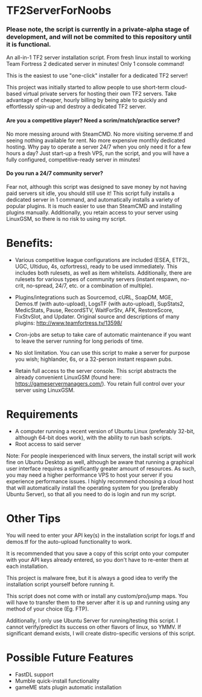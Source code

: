 # TF2ServerForNoobs

### Please note, the script is currently in a private-alpha stage of development, and will not be commited to this repository until it is functional.

An all-in-1 TF2 server installation script. From fresh linux install to working Team Fortress 2 dedicated server in minutes! Only 1 console command!

This is the easiest to use "one-click" installer for a dedicated TF2 server!

This project was initially started to allow people to use short-term cloud-based virtual private servers for hosting their own TF2 servers. Take advantage of cheaper, hourly billing by being able to quickly and effortlessly spin-up and destroy a dedicated TF2 server.

#### Are you a competitive player? Need a scrim/match/practice server?

No more messing around with SteamCMD. No more visiting serveme.tf and seeing nothing available for rent. No more expensive monthly dedicated hosting. Why pay to operate a server 24/7 when you only need it for a few hours a day? Just start-up a fresh VPS, run the script, and you will have a fully configured, competitive-ready server in minutes!

#### Do you run a 24/7 community server?

Fear not, although this script was designed to save money by not having paid servers sit idle, you should still use it! This script fully installs a dedicated server in 1 command, and automatically installs a variety of popular plugins. It is much easier to use than SteamCMD and installing plugins manually. Additionally, you retain access to your server using LinuxGSM, so there is no risk to using my script.

# Benefits:

- Various competitive league configurations are included (ESEA, ETF2L, UGC, Ultiduo, 4s, ozfortress), ready to be used immediately. This includes both rulesets, as well as item whitelists. Additionally, there are rulesets for various types of community servers (instant respawn, no-crit, no-spread, 24/7, etc. or a combination of multiple).

- Plugins/integrations such as Sourcemod, cURL, SoapDM, MGE, Demos.tf (with auto-upload), LogsTF (with auto-upload), SupStats2, MedicStats, Pause, RecordSTV, WaitForStv, AFK, RestoreScore, FixStvSlot, and Updater. Original source and descriptions of many plugins: http://www.teamfortress.tv/13598/

- Cron-jobs are setup to take care of automatic maintenance if you want to leave the server running for long periods of time.

- No slot limitation. You can use this script to make a server for purpose you wish; highlander, 6s, or a 32-person instant respawn pubs.

- Retain full access to the server console. This script abstracts the already convenient LinuxGSM (found here: https://gameservermanagers.com/). You retain full control over your server using LinuxGSM.

# Requirements

- A computer running a recent version of Ubuntu Linux (preferably 32-bit, although 64-bit does work), with the ability to run bash scripts.
- Root access to said server

Note: For people inexperienced with linux servers, the install script will work fine on Ubuntu Desktop as well, although be aware that running a graphical user interface requires a significantly greater amount of resources. As such, you may need a higher performance VPS to host your server if you experience performance issues. I highly recommend choosing a cloud host that will automatically install the operating system for you (preferably Ubuntu Server), so that all you need to do is login and run my script.

# Other Tips

You will need to enter your API key(s) in the installation script for logs.tf and demos.tf for the auto-upload functionality to work.

It is recommended that you save a copy of this script onto your computer with your API keys already entered, so you don't have to re-enter them at each installation. 

This project is malware free, but it is always a good idea to verify the installation script yourself before running it.

This script does not come with or install any custom/pro/jump maps. You will have to transfer them to the server after it is up and running using any method of your choice (Eg. FTP).

Additionally, I only use Ubuntu Server for running/testing this script. I cannot verify/predict its success on other flavors of linux, so YMMV. If significant demand exists, I will create distro-specific versions of this script.

# Possible Future Features
- FastDL support
- Mumble quick-install functionality
- gameME stats plugin automatic installation
